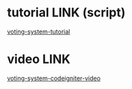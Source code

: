 # tutorial LINK (script) #
[voting-system-tutorial](http://webeasystep.com/blog/view_article/How_to_build_voting_Ajax_system_with_Codeigniter_part_2)

# video LINK #
[voting-system-codeigniter-video](https://www.youtube.com/watch?v=oms1ZcWBDY4)
